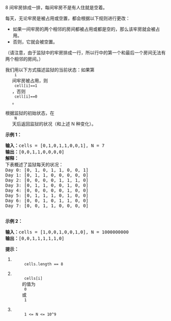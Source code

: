 <html>
 <body>
  <p>
   8 间牢房排成一排，每间牢房不是有人住就是空着。
  </p>
  <p>
   每天，无论牢房是被占用或空置，都会根据以下规则进行更改：
  </p>
  <ul>
   <li>
    如果一间牢房的两个相邻的房间都被占用或都是空的，那么该牢房就会被占用。
   </li>
   <li>
    否则，它就会被空置。
   </li>
  </ul>
  <p>
   （请注意，由于监狱中的牢房排成一行，所以行中的第一个和最后一个房间无法有两个相邻的房间。）
  </p>
  <p>
   我们用以下方式描述监狱的当前状态：如果第
   <code>
    i
   </code>
   间牢房被占用，则
   <code>
    cell[i]==1
   </code>
   ，否则
   <code>
    cell[i]==0
   </code>
   。
  </p>
  <p>
   根据监狱的初始状态，在
   <code>
    N
   </code>
   天后返回监狱的状况（和上述 N 种变化）。
  </p>
  <p>
  </p>
  <ol>
  </ol>
  <p>
   <strong>
    示例 1：
   </strong>
  </p>
  <pre><strong>输入：</strong>cells = [0,1,0,1,1,0,0,1], N = 7
<strong>输出：</strong>[0,0,1,1,0,0,0,0]
<strong>解释：
</strong>下表概述了监狱每天的状况：
Day 0: [0, 1, 0, 1, 1, 0, 0, 1]
Day 1: [0, 1, 1, 0, 0, 0, 0, 0]
Day 2: [0, 0, 0, 0, 1, 1, 1, 0]
Day 3: [0, 1, 1, 0, 0, 1, 0, 0]
Day 4: [0, 0, 0, 0, 0, 1, 0, 0]
Day 5: [0, 1, 1, 1, 0, 1, 0, 0]
Day 6: [0, 0, 1, 0, 1, 1, 0, 0]
Day 7: [0, 0, 1, 1, 0, 0, 0, 0]

</pre>
  <p>
   <strong>
    示例 2：
   </strong>
  </p>
  <pre><strong>输入：</strong>cells = [1,0,0,1,0,0,1,0], N = 1000000000
<strong>输出：</strong>[0,0,1,1,1,1,1,0]
</pre>
  <p>
  </p>
  <p>
   <strong>
    提示：
   </strong>
  </p>
  <ol>
   <li>
    <code>
     cells.length == 8
    </code>
   </li>
   <li>
    <code>
     cells[i]
    </code>
    的值为
    <code>
     0
    </code>
    或
    <code>
     1
    </code>
   </li>
   <li>
    <code>
     1 &lt;= N &lt;= 10^9
    </code>
   </li>
  </ol>
 </body>
</html>